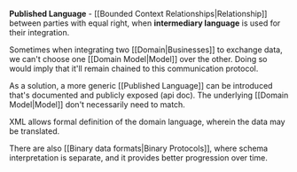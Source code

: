 **Published Language** - [[Bounded Context Relationships|Relationship]] between parties with equal right, when **intermediary language** is used for their integration.

Sometimes when integrating two [[Domain|Businesses]] to exchange data, we can't choose one [[Domain Model|Model]] over the other. Doing so would imply that it'll remain chained to this communication protocol.

As a solution, a more generic [[Published Language]] can be introduced that's documented and publicly exposed (api doc). The underlying [[Domain Model|Model]] don't necessarily need to match.

XML allows formal definition of the domain language, wherein the data may be translated.

There are also [[Binary data formats|Binary Protocols]], where schema interpretation is separate, and it provides better progression over time.


